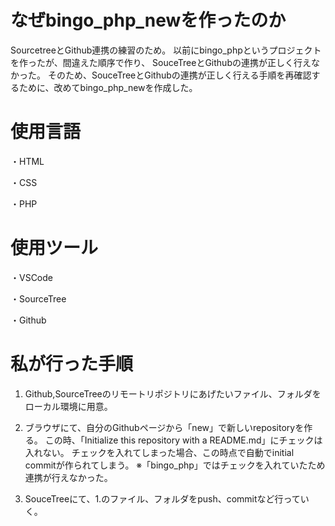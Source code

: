 # なぜbingo_php_newを作ったのか
SourcetreeとGithub連携の練習のため。
以前にbingo_phpというプロジェクトを作ったが、間違えた順序で作り、 SouceTreeとGithubの連携が正しく行えなかった。
そのため、SouceTreeとGithubの連携が正しく行える手順を再確認するために、改めてbingo_php_newを作成した。

# 使用言語
・HTML

・CSS

・PHP

# 使用ツール
・VSCode

・SourceTree

・Github

# 私が行った手順
1. Github,SourceTreeのリモートリポジトリにあげたいファイル、フォルダをローカル環境に用意。

2. ブラウザにて、自分のGithubページから「new」で新しいrepositoryを作る。
この時、「Initialize this repository with a README.md」にチェックは入れない。
チェックを入れてしまった場合、この時点で自動でinitial  commitが作られてしまう。
※「bingo_php」ではチェックを入れていたため連携が行えなかった。
3. SouceTreeにて、1.のファイル、フォルダをpush、commitなど行っていく。 
